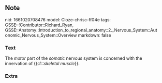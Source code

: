 ## Note
nid: 1661020708476
model: Cloze-chrisc-ff04e
tags: GSSE::!Contributor::Richard_Ryan, GSSE::Anatomy::Introduction_to_regional_anatomy::2._Nervous_System::Autonomic_Nervous_System::Overview
markdown: false

### Text
<div class='toggle'>
  The <em>motor</em> part of the <em>somatic</em> nervous system is
  concerned with the innervation of {{c1::<em>skeletal
  muscle</em>}}.
</div>

### Extra

